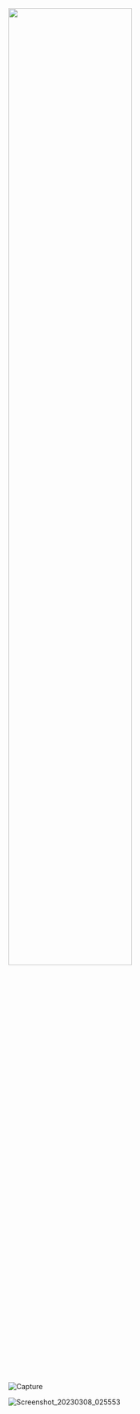 <img src="https://user-images.githubusercontent.com/128877043/235578999-5a13a47b-3647-4264-9cfd-e4a27813ec50.png" width=70% height=70%>

![Capture](https://user-images.githubusercontent.com/128877043/235619856-6998e976-7f48-42ba-80e6-2a8b0755a084.PNG)

![Screenshot_20230308_025553](https://user-images.githubusercontent.com/128877043/235620834-bf1e8945-7100-4773-a595-894f711271ca.png)
